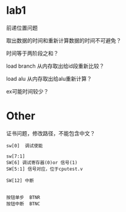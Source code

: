 # lab1

前递位置问题

取出数据的时间和重新计算数据的时间不可避免？

时间等于两阶段之和？





load branch 从内存取出给id段重新比较？

load alu 从内存取出给alu重新计算？



ex可能时间较少？



# Other

证书问题，修改路径，不能包含中文？



```
sw[0]  调试使能

sw[7:1]
SW[6] 调试寄存器(0)or 信号(1)
SW[5:1] 信号对应，位于cputest.v

SW[12] 中断


按钮单步  BTNR
按钮中断  BTNC

```







